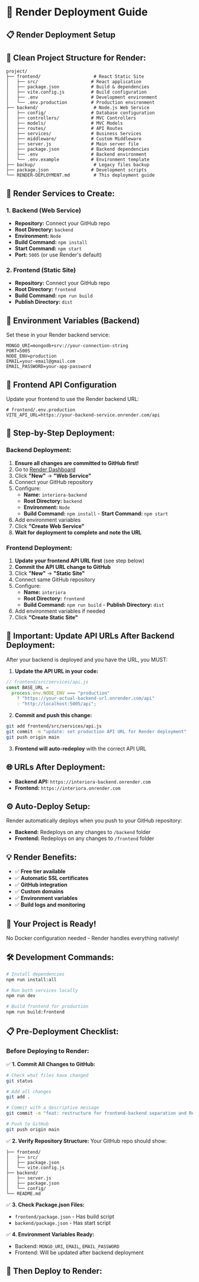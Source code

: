 # 🚀 Render Deployment Guide

## 📋 **Render Deployment Setup**

## 📁 **Clean Project Structure for Render:**

```
project/
├── frontend/                    # React Static Site
│   ├── src/                    # React application
│   ├── package.json            # Build & dependencies
│   ├── vite.config.js          # Build configuration
│   ├── .env                    # Development environment
│   └── .env.production         # Production environment
├── backend/                     # Node.js Web Service
│   ├── config/                 # Database configuration
│   ├── controllers/            # MVC Controllers
│   ├── models/                 # MVC Models
│   ├── routes/                 # API Routes
│   ├── services/               # Business Services
│   ├── middleware/             # Custom Middleware
│   ├── server.js               # Main server file
│   ├── package.json            # Backend dependencies
│   ├── .env                    # Backend environment
│   └── .env.example            # Environment template
├── backup/                      # Legacy files backup
├── package.json                # Development scripts
└── RENDER-DEPLOYMENT.md         # This deployment guide
```

## 🎯 **Render Services to Create:**

### **1. Backend (Web Service)**

- **Repository:** Connect your GitHub repo
- **Root Directory:** `backend`
- **Environment:** `Node`
- **Build Command:** `npm install`
- **Start Command:** `npm start`
- **Port:** `5005` (or use Render's default)

### **2. Frontend (Static Site)**

- **Repository:** Connect your GitHub repo
- **Root Directory:** `frontend`
- **Build Command:** `npm run build`
- **Publish Directory:** `dist`

## 🔧 **Environment Variables (Backend)**

Set these in your Render backend service:

```env
MONGO_URI=mongodb+srv://your-connection-string
PORT=5005
NODE_ENV=production
EMAIL=your-email@gmail.com
EMAIL_PASSWORD=your-app-password
```

## 🔗 **Frontend API Configuration**

Update your frontend to use the Render backend URL:

```env
# frontend/.env.production
VITE_API_URL=https://your-backend-service.onrender.com/api
```

## 📝 **Step-by-Step Deployment:**

### **Backend Deployment:**

1. **Ensure all changes are committed to GitHub first!**
2. Go to [Render Dashboard](https://dashboard.render.com)
3. Click **"New"** → **"Web Service"**
4. Connect your GitHub repository
5. Configure:
   - **Name:** `interiora-backend`
   - **Root Directory:** `backend`
   - **Environment:** `Node`
   - **Build Command:** `npm install` - **Start Command:** `npm start`
6. Add environment variables
7. Click **"Create Web Service"**
8. **Wait for deployment to complete and note the URL**

### **Frontend Deployment:**

1. **Update your frontend API URL first** (see step below)
2. **Commit the API URL change to GitHub**
3. Click **"New"** → **"Static Site"**
4. Connect same GitHub repository
5. Configure:
   - **Name:** `interiora`
   - **Root Directory:** `frontend`
   - **Build Command:** `npm run build` - **Publish Directory:** `dist`
6. Add environment variables if needed
7. Click **"Create Static Site"**

## 🔄 **Important: Update API URLs After Backend Deployment:**

After your backend is deployed and you have the URL, you MUST:

1. **Update the API URL in your code:**

```javascript
// frontend/src/services/api.js
const BASE_URL =
  process.env.NODE_ENV === "production"
    ? "https://your-actual-backend-url.onrender.com/api"
    : "http://localhost:5005/api";
```

2. **Commit and push this change:**

```bash
git add frontend/src/services/api.js
git commit -m "update: set production API URL for Render deployment"
git push origin main
```

3. **Frontend will auto-redeploy** with the correct API URL

## 🌐 **URLs After Deployment:**

- **Backend API:** `https://interiora-backend.onrender.com`
- **Frontend:** `https://interiora.onrender.com`

## ⚙️ **Auto-Deploy Setup:**

Render automatically deploys when you push to your GitHub repository:

- **Backend:** Redeploys on any changes to `/backend` folder
- **Frontend:** Redeploys on any changes to `/frontend` folder

## 💡 **Render Benefits:**

- ✅ **Free tier available**
- ✅ **Automatic SSL certificates**
- ✅ **GitHub integration**
- ✅ **Custom domains**
- ✅ **Environment variables**
- ✅ **Build logs and monitoring**

## 🚀 **Your Project is Ready!**

No Docker configuration needed - Render handles everything natively!

## 🛠️ **Development Commands:**

```bash
# Install dependencies
npm run install:all

# Run both services locally
npm run dev

# Build frontend for production
npm run build:frontend
```

## 📋 **Pre-Deployment Checklist:**

### **Before Deploying to Render:**

✅ **1. Commit All Changes to GitHub:**

```bash
# Check what files have changed
git status

# Add all changes
git add .

# Commit with a descriptive message
git commit -m "feat: restructure for frontend-backend separation and Render deployment"

# Push to GitHub
git push origin main
```

✅ **2. Verify Repository Structure:**
Your GitHub repo should show:

```
├── frontend/
│   ├── src/
│   ├── package.json
│   └── vite.config.js
├── backend/
│   ├── server.js
│   ├── package.json
│   └── config/
└── README.md
```

✅ **3. Check Package.json Files:**

- `frontend/package.json` - Has build script
- `backend/package.json` - Has start script

✅ **4. Environment Variables Ready:**

- Backend: `MONGO_URI`, `EMAIL`, `EMAIL_PASSWORD`
- Frontend: Will be updated after backend deployment

## 🚀 **Then Deploy to Render:**
